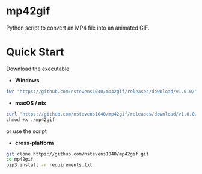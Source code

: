 # mp42gif
Python script to convert an MP4 file into an animated GIF.  
# Quick Start  
Download the executable  
   - **Windows**  
```ps1
iwr "https://github.com/nstevens1040/mp42gif/releases/download/v1.0.0/mp42gif.exe" -OutFile "mp42gif.exe"
```  
   - **macOS / nix**  
```ps1
curl "https://github.com/nstevens1040/mp42gif/releases/download/v1.0.0/mp42gif" --output "mp42gif"
chmod +x ./mp42gif
```  
or use the script  
   - **cross-platform**

```sh
git clone https://github.com/nstevens1040/mp42gif.git
cd mp42gif
pip3 install -r requirements.txt
```  
